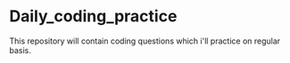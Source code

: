 # Daily_coding_practice
This repository will contain coding questions which i'll practice on regular basis. 







